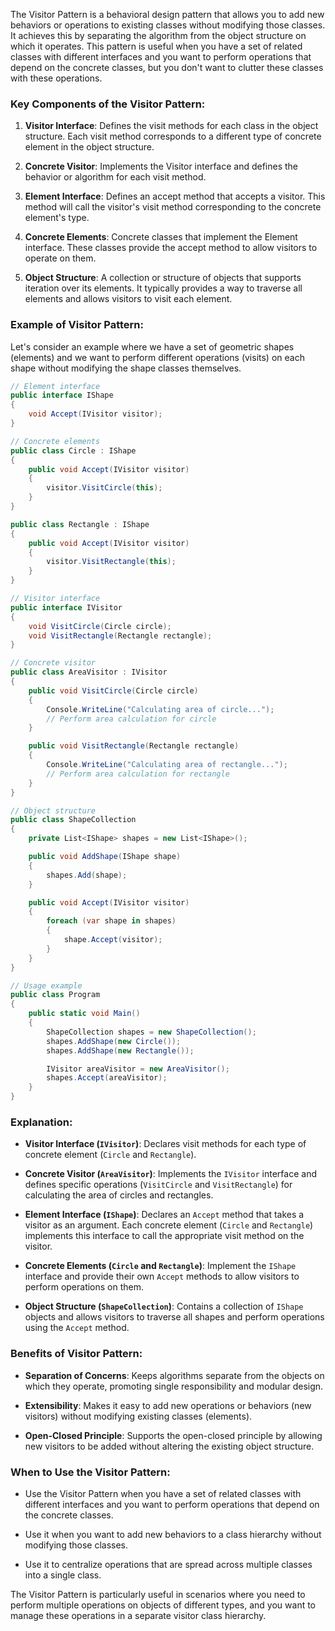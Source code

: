 The Visitor Pattern is a behavioral design pattern that allows you to add new behaviors or operations to existing classes without modifying those classes. It achieves this by separating the algorithm from the object structure on which it operates. This pattern is useful when you have a set of related classes with different interfaces and you want to perform operations that depend on the concrete classes, but you don't want to clutter these classes with these operations.

### Key Components of the Visitor Pattern:

1. **Visitor Interface**: Defines the visit methods for each class in the object structure. Each visit method corresponds to a different type of concrete element in the object structure.

2. **Concrete Visitor**: Implements the Visitor interface and defines the behavior or algorithm for each visit method.

3. **Element Interface**: Defines an accept method that accepts a visitor. This method will call the visitor's visit method corresponding to the concrete element's type.

4. **Concrete Elements**: Concrete classes that implement the Element interface. These classes provide the accept method to allow visitors to operate on them.

5. **Object Structure**: A collection or structure of objects that supports iteration over its elements. It typically provides a way to traverse all elements and allows visitors to visit each element.

### Example of Visitor Pattern:

Let's consider an example where we have a set of geometric shapes (elements) and we want to perform different operations (visits) on each shape without modifying the shape classes themselves.

```csharp
// Element interface
public interface IShape
{
    void Accept(IVisitor visitor);
}

// Concrete elements
public class Circle : IShape
{
    public void Accept(IVisitor visitor)
    {
        visitor.VisitCircle(this);
    }
}

public class Rectangle : IShape
{
    public void Accept(IVisitor visitor)
    {
        visitor.VisitRectangle(this);
    }
}

// Visitor interface
public interface IVisitor
{
    void VisitCircle(Circle circle);
    void VisitRectangle(Rectangle rectangle);
}

// Concrete visitor
public class AreaVisitor : IVisitor
{
    public void VisitCircle(Circle circle)
    {
        Console.WriteLine("Calculating area of circle...");
        // Perform area calculation for circle
    }

    public void VisitRectangle(Rectangle rectangle)
    {
        Console.WriteLine("Calculating area of rectangle...");
        // Perform area calculation for rectangle
    }
}

// Object structure
public class ShapeCollection
{
    private List<IShape> shapes = new List<IShape>();

    public void AddShape(IShape shape)
    {
        shapes.Add(shape);
    }

    public void Accept(IVisitor visitor)
    {
        foreach (var shape in shapes)
        {
            shape.Accept(visitor);
        }
    }
}

// Usage example
public class Program
{
    public static void Main()
    {
        ShapeCollection shapes = new ShapeCollection();
        shapes.AddShape(new Circle());
        shapes.AddShape(new Rectangle());

        IVisitor areaVisitor = new AreaVisitor();
        shapes.Accept(areaVisitor);
    }
}
```

### Explanation:

- **Visitor Interface (`IVisitor`)**: Declares visit methods for each type of concrete element (`Circle` and `Rectangle`).
  
- **Concrete Visitor (`AreaVisitor`)**: Implements the `IVisitor` interface and defines specific operations (`VisitCircle` and `VisitRectangle`) for calculating the area of circles and rectangles.

- **Element Interface (`IShape`)**: Declares an `Accept` method that takes a visitor as an argument. Each concrete element (`Circle` and `Rectangle`) implements this interface to call the appropriate visit method on the visitor.

- **Concrete Elements (`Circle` and `Rectangle`)**: Implement the `IShape` interface and provide their own `Accept` methods to allow visitors to perform operations on them.

- **Object Structure (`ShapeCollection`)**: Contains a collection of `IShape` objects and allows visitors to traverse all shapes and perform operations using the `Accept` method.

### Benefits of Visitor Pattern:

- **Separation of Concerns**: Keeps algorithms separate from the objects on which they operate, promoting single responsibility and modular design.

- **Extensibility**: Makes it easy to add new operations or behaviors (new visitors) without modifying existing classes (elements).

- **Open-Closed Principle**: Supports the open-closed principle by allowing new visitors to be added without altering the existing object structure.

### When to Use the Visitor Pattern:

- Use the Visitor Pattern when you have a set of related classes with different interfaces and you want to perform operations that depend on the concrete classes.
  
- Use it when you want to add new behaviors to a class hierarchy without modifying those classes.

- Use it to centralize operations that are spread across multiple classes into a single class.

The Visitor Pattern is particularly useful in scenarios where you need to perform multiple operations on objects of different types, and you want to manage these operations in a separate visitor class hierarchy.